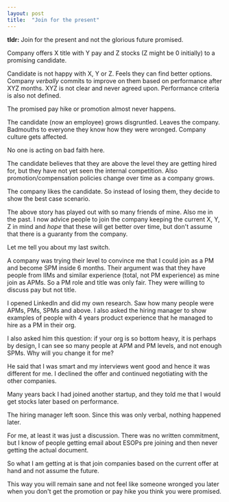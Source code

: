 ```yaml
---
layout: post
title:  "Join for the present"
---
```


**tldr:** Join for the present and not the glorious future promised.

Company offers X title with Y pay and Z stocks (Z might be 0 initially) to a promising candidate.

Candidate is not happy with X, Y or Z. Feels they can find better options. Company *verbally* commits to improve on them based on performance after XYZ months. XYZ is not clear and never agreed upon. Performance criteria is also not defined.

The promised pay hike or promotion almost never happens.

The candidate (now an employee) grows disgruntled. Leaves the company. Badmouths to everyone they know how they were wronged. Company culture gets affected.

No one is acting on bad faith here.

The candidate believes that they are above the level they are getting hired for, but they have not yet seen the internal competition. Also promotion/compensation policies change over time as a company grows.

The company likes the candidate. So instead of losing them, they decide to show the best case scenario.

The above story has played out with so many friends of mine. Also me in the past. I now advice people to join the company keeping the current X, Y, Z in mind and *hope* that these will get better over time, but don't assume that there is a guaranty from the company.

Let me tell you about my last switch.

A company was trying their level to convince me that I could join as a PM and become SPM inside 6 months. Their argument was that they have people from IIMs and similar experience (total, not PM experience) as mine join as APMs. So a PM role and title was only fair. They were willing to discuss pay but not title.

I opened LinkedIn and did my own research. Saw how many people were APMs, PMs, SPMs and above. I also asked the hiring manager to show examples of people with 4 years product experience that he managed to hire as a PM in their org.

I also asked him this question: if your org is so bottom heavy, it is perhaps by design, I can see so many people at APM and PM levels, and not enough SPMs. Why will you change it for me?

He said that I was smart and my interviews went good and hence it was different for me. I declined the offer and continued negotiating with the other companies.

Many years back I had joined another startup, and they told me that I would get stocks later based on performance.

The hiring manager left soon. Since this was only verbal, nothing happened later.

For me, at least it was just a discussion. There was no written commitment, but I know of people getting email about ESOPs pre joining and then never getting the actual document.

So what I am getting at is that join companies based on the current offer at hand and not assume the future.

This way you will remain sane and not feel like someone wronged you later when you don't get the promotion or pay hike you think you were promised.
